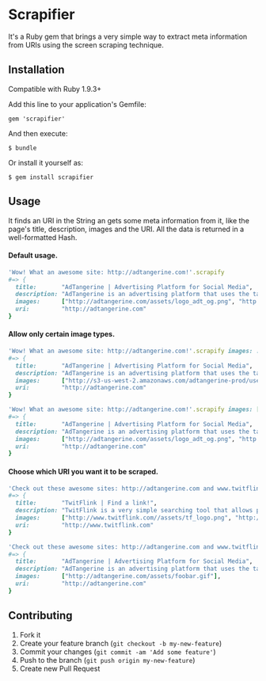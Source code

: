 # Scrapifier

It's a Ruby gem that brings a very simple way to extract meta information from URIs using the screen scraping technique.

## Installation

Compatible with Ruby 1.9.3+

Add this line to your application's Gemfile:

    gem 'scrapifier'

And then execute:

    $ bundle

Or install it yourself as:

    $ gem install scrapifier

## Usage

It finds an URI in the String an gets some meta information from it, like the page's title, description, images and the URI. All the data is returned in a well-formatted Hash.

#### Default usage.

``` ruby
'Wow! What an awesome site: http://adtangerine.com!'.scrapify
#=> {
  title:       "AdTangerine | Advertising Platform for Social Media",
  description: "AdTangerine is an advertising platform that uses the tangerine as a virtual currency for advertisers and publishers in order to share content on social networks.",
  images:      ["http://adtangerine.com/assets/logo_adt_og.png", "http://adtangerine.com/assets/logo_adt_og.png", "http://s3-us-west-2.amazonaws.com/adtangerine-prod/users/avatars/000/000/834/thumb/275747_1118382211_1929809351_n.jpg", "http://adtangerine.com/assets/foobar.gif"],
  uri:         "http://adtangerine.com"
}
```

#### Allow only certain image types.

``` ruby
'Wow! What an awesome site: http://adtangerine.com!'.scrapify images: :jpg
#=> {
  title:       "AdTangerine | Advertising Platform for Social Media",
  description: "AdTangerine is an advertising platform that uses the tangerine as a virtual currency for advertisers and publishers in order to share content on social networks.",
  images:      ["http://s3-us-west-2.amazonaws.com/adtangerine-prod/users/avatars/000/000/834/thumb/275747_1118382211_1929809351_n.jpg"],
  uri:         "http://adtangerine.com"
}

'Wow! What an awesome site: http://adtangerine.com!'.scrapify images: [:png, :gif]
#=> {
  title:       "AdTangerine | Advertising Platform for Social Media",
  description: "AdTangerine is an advertising platform that uses the tangerine as a virtual currency for advertisers and publishers in order to share content on social networks.",
  images:      ["http://adtangerine.com/assets/logo_adt_og.png", "http://adtangerine.com/assets/logo_adt_og.png", "http://adtangerine.com/assets/foobar.gif"],
  uri:         "http://adtangerine.com"
}
```

#### Choose which URI you want it to be scraped.

``` ruby
'Check out these awesome sites: http://adtangerine.com and www.twitflink.com'.scrapify which: 1
#=> {
  title:       "TwitFlink | Find a link!",
  description: "TwitFlink is a very simple searching tool that allows people to find out links tweeted by any user from Twitter.",
  images:      ["http://www.twitflink.com//assets/tf_logo.png", "http://twitflink.com/assets/tf_logo.png"],
  uri:         "http://www.twitflink.com"
}

'Check out these awesome sites: http://adtangerine.com and www.twitflink.com'.scrapify({ which: 0, images: :gif })
#=> {
  title:       "AdTangerine | Advertising Platform for Social Media",
  description: "AdTangerine is an advertising platform that uses the tangerine as a virtual currency for advertisers and publishers in order to share content on social networks.",
  images:      ["http://adtangerine.com/assets/foobar.gif"],
  uri:         "http://adtangerine.com"
}
```

## Contributing

1. Fork it
2. Create your feature branch (`git checkout -b my-new-feature`)
3. Commit your changes (`git commit -am 'Add some feature'`)
4. Push to the branch (`git push origin my-new-feature`)
5. Create new Pull Request
